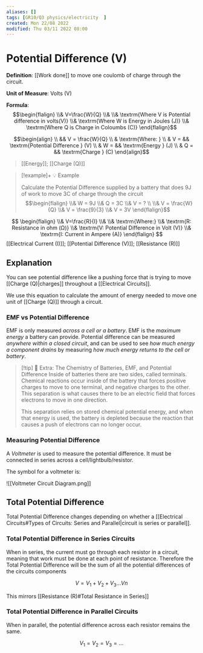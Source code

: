 ```yaml
---
aliases: []
tags: [GR10/Q3 physics/electricity  ]
created: Mon 22/08 2022
modified: Thu 03/11 2022 08:00
---
```

# Potential Difference (V)
**Definition**: [[Work done]] to move one coulomb of charge through the circuit. 

**Unit of Measure**: Volts (V)

**Formula**: 
$$\begin{flalign}
\\& V=\frac{W}{Q}
\\&
\\& \textrm{Where V is Potential difference in volts(V)}
\\& \textrm{Where W is Energy in Joules (J)}
\\& \textrm{Where Q is Charge in Coloumbs (C)}
\end{flalign}$$

$$\begin{align}
\\ && V = \frac{W}{Q}
\\ & \textrm{Where: }
\\ & V = && \textrm{Potential Difference } (V)
\\ & W = && \textrm{Energy } (J)
\\ & Q = && \textrm{Charge } (C)
\end{align}$$
> [[Energy]]; [[Charge (Q)]] 


> [!example]+ 💡 Example
> 
> Calculate the Potential Difference supplied by a battery that does 9J of work to move 3C of charge through the circuit
> $$\begin{flalign}
\\& W = 9J 
\\& Q = 3C
\\& V = ?
\\
\\& V = \frac{W}{Q}
\\& V = \frac{9}{3}
\\& V = 3V
\end{flalign}$$

$$
\begin{flalign}
\\& V=\frac{R}{I}
\\& 
\\& \textrm{Where:}
\\& \textrm{R: Resistance in ohm (Ω)}
\\& \textrm{V: Potential Difference in Volt (V)}
\\& \textrm{I: Current in Ampere (A)}
\end{flalign}
$$
[[Electrical Current (I)]]; [[Potential Difference (V)]]; [[Resistance (R)]]

## Explanation
You can see potential difference like a pushing force that is trying to move [[Charge (Q)|charges]] throughout a [[Electrical Circuits]]. 

We use this equation to calculate the amount of energy needed to move one unit of [[Charge (Q)]] through a circuit. 

### EMF vs Potential Difference
EMF is only measured *across a cell or a battery*. EMF is the *maximum energy* a battery can provide. 
Potential difference can be measured *anywhere within a closed circuit*, and can be used to see *how much energy a component drains* by measuring *how much energy returns to the cell or battery*. 

> [!tip] :star_struck: Extra: The Chemistry of Batteries, EMF, and Potential Difference
> Inside of batteries there are two sides, called terminals. Chemical reactions occur inside of the battery that forces positive charges to move to one terminal, and negative charges to the other. This separation is what causes there to be an electric field that forces electrons to move in one direction. 
> 
> This separation relies on stored chemical potential energy, and when that energy is used, the battery is depleted because the reaction that causes a push of electrons can no longer occur.

### Measuring Potential Difference
A *Voltmeter* is used to measure the potential difference. It must be connected in series across a cell/lightbulb/resistor. 

The symbol for a voltmeter is:

![[Voltmeter Circuit Diagram.png]]

## Total Potential Difference
Total Potential Difference changes depending on whether a [[Electrical Circuits#Types of Circuits: Series and Parallel|circuit is series or parallel]]. 


### Total Potential Difference in Series Circuits
When in series, the current must go through each resistor in a circuit, meaning that work must be done at each point of resistance. Therefore the Total Potential Difference will be the sum of all the potential differences of the circuits components

$$
V = V_1 + V_2 + V_3 … Vn
$$

This mirrors [[Resistance (R)#Total Resistance in Series]]

### Total Potential Difference in Parallel Circuits
When in parallel, the potential difference across each resistor remains the same. 

$$V_1 = V_2 = V_3 = … $$
